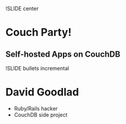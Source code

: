 !SLIDE center
# Couch Party! #
## Self-hosted Apps on CouchDB ##

!SLIDE bullets incremental
# David Goodlad #

* Ruby/Rails hacker
* CouchDB side project
